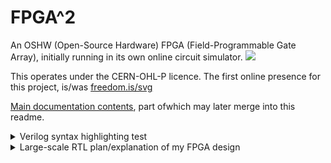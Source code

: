 # FPGA^2
An OSHW (Open-Source Hardware) FPGA (Field-Programmable Gate Array), initially running in its own online circuit simulator.
![](https://github-readme-stats.vercel.app/api?custom_title=FPGA%5e2%27s+GitHub+Stats&username=RobinHodson&repo=FPGA&show_icons=true&title_color=fc0&icon_color=cfc&text_color=8f8&bg_color=000)

This operates under the CERN-OHL-P licence.
The first online presence for this project, is/was [freedom.is/svg](http://freedom.is/svg)

[Main documentation contents](https://robinhodson.github.io/FPGA/), part ofwhich may later merge into this readme.

<details>
<summary>Verilog syntax highlighting test</summary>

```verilog
module Example_counter
#(parameter WIDTH=64,NAME="world")
(input clk,
 output reg [WIDTH-1:0] q);
...
```

(The above code has nothing to do with this project.)
</details>
<details>
<summary>Large-scale RTL plan/explanation of my FPGA design</summary>
(Added 23/5/2023)

![](docs/rtl1c.png)

You can also [download this as a PDF](https://github.com/RobinHodson/FPGA/blob/main/docs/rtl1b.pdf): Click on the download rawfile button.
</details>
